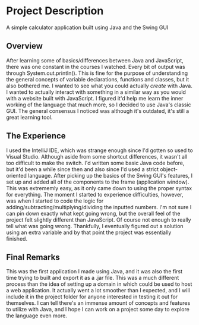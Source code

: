 # Project Description

A simple calculator application built using Java and the Swing GUI

## Overview

After learning some of basics/differences between Java and JavaScript, there was one constant in the courses I watched.  Every bit of output was through System.out.println().  This is fine for the purpose of understanding the general concepts of variable declarations, functions and classes, but it also bothered me.  I wanted to see what you could actually _create_ with Java.  I wanted to actually interact with something in a similar way as you would with a website built with JavaScript.  I figured it'd help me learn the inner working of the language that much more, so I decided to use Java's classic GUI.  The general consensus I noticed was although it's outdated, it's still a great learning tool.

## The Experience

I used the IntelliJ IDE, which was strange enough since I'd gotten so used to Visual Studio.  Although aside from some shortcut differences, it wasn't all too difficult to make the switch.  I'd written some basic Java code before, but it'd been a while since then and also since I'd used a strict object-oriented language.  After picking up the basics of the Swing GUI's features, I set up and added all of the components to the frame (application window).  This was extrememly easy, as it only came down to using the proper syntax for everything.  The moment I started to experience difficulties, however, was when I started to code the logic for adding/subtracting/multiplying/dividing the inputted numbers.  I'm not sure I can pin down exactly what kept going wrong, but the overall feel of the project felt slightly different than JavaScript.  Of course not enough to really tell what was going wrong.  Thankfully, I eventually figured out a solution using an extra variable and by that point the project was essentially finished.

## Final Remarks

This was the first application I made using Java, and it was also the first time trying to built and export it as a .jar file.  This was a much different process than the idea of setting up a domain in which could be used to host a web application.  It actually went a lot smoother than I expected, and I will include it in the project folder for anyone interested in testing it out for themselves.  I can tell there's an immense amount of concepts and features to utilize with Java, and I hope I can work on a project some day to explore the language even more.
